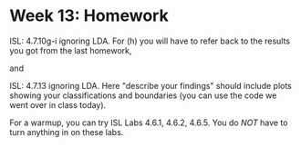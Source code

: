 # Week 13: Homework

ISL: 4.7.10g-i ignoring LDA.  For (h) you will have to refer back to the results you got from the last homework,

and

ISL: 4.7.13 ignoring LDA.  Here "describe your findings" should include plots showing your classifications and boundaries (you can use the code we went over in class today).

For a warmup, you can try ISL Labs 4.6.1, 4.6.2, 4.6.5.  You do *NOT* have to turn anything in on these labs.
